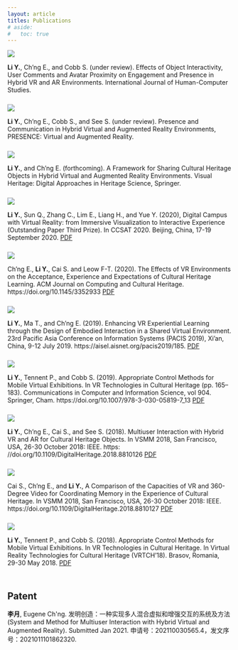 ```yaml
---
layout: article
titles: Publications
# aside:
#   toc: true
---
```


<div class="item" style="padding-bottom:10px">
  <div class="item__image">
    <img class="image image--sm shadow" src="/assets/publications/publication-ijhcs.png"/>
  </div>
  <div class="item__content">
    <div class="item__description">
      <p><b>Li Y.</b>, Ch’ng E., and Cobb S. (under review). Effects of Object Interactivity, User Comments and Avatar Proximity on Engagement and Presence in Hybrid VR and AR Environments. International Journal of Human-Computer Studies.</p>
    </div>
  </div>
</div>

<div class="item" style="padding-bottom:10px">
  <div class="item__image">
    <img class="image image--sm shadow" src="/assets/publications/publication-presence.png"/>
  </div>
  <div class="item__content">
    <div class="item__description">
      <p><b>Li Y.</b>, Ch’ng E., Cobb S., and See S. (under review). Presence and Communication in Hybrid Virtual and Augmented Reality Environments, PRESENCE: Virtual and Augmented Reality.</p>
    </div>
  </div>
</div>

<div class="item" style="padding-bottom:10px">
  <div class="item__image">
    <img class="image image--sm shadow" src="/assets/publications/publication-bookchapter.png"/>
  </div>
  <div class="item__content">
    <div class="item__description">
      <p><b>Li Y.</b>, and Ch’ng E. (forthcoming). A Framework for Sharing Cultural Heritage Objects in Hybrid Virtual and Augmented Reality Environments. Visual Heritage: Digital Approaches in Heritage Science, Springer.</p>
    </div>
  </div>
</div>

<div class="item" style="padding-bottom:10px">
  <div class="item__image">
    <img class="image image--sm shadow" src="/assets/publications/publication-ccsat.png"/>
  </div>
  <div class="item__content">
    <div class="item__description">
      <p><b>Li Y.</b>, Sun Q., Zhang C., Lim E., Liang H., and Yue Y. (2020), Digital Campus with Virtual Reality: from Immersive Visualization to Interactive Experience (Outstanding Paper Third Prize). In CCSAT 2020. Beijing, China, 17-19 September 2020.
      <a class="button button--success button--pill button--xs" href="https://www.researchgate.net/publication/344780928_Digital_Campus_with_Virtual_Reality_from_Immersive_Visualization_to_Interactive_Experience">PDF</a></p>
    </div>
  </div>
</div>

<div class="item" style="padding-bottom:10px">
  <div class="item__image">
    <img class="image image--sm shadow" src="/assets/publications/publication-jocch.png"/>
  </div>
  <div class="item__content">
    <div class="item__description">
      <p>Ch’ng E., <b>Li Y.</b>, Cai S. and Leow F-T. (2020). The Effects of VR Environments on the Acceptance, Experience and Expectations of Cultural Heritage Learning. ACM Journal on Computing and Cultural Heritage. https://doi.org/10.1145/3352933
      <a class="button button--success button--pill button--xs" href="https://www.researchgate.net/publication/335527826_The_Effects_of_VR_Environments_on_the_Acceptance_Experience_and_Expectations_of_Cultural_Heritage_Learning">PDF</a>
      </p>
    </div>
  </div>
</div>

<div class="item" style="padding-bottom:10px">
  <div class="item__image">
    <img class="image image--sm shadow" src="/assets/publications/publication-pacis.png"/>
  </div>
  <div class="item__content">
    <div class="item__description">
      <p><b>Li Y.</b>, Ma T., and Ch’ng E. (2019). Enhancing VR Experiential Learning through the Design of Embodied Interaction in a Shared Virtual Environment. 23rd Pacific Asia Conference on Information Systems (PACIS 2019), Xi’an, China, 9-12 July 2019. https://aisel.aisnet.org/pacis2019/185.
      <a class="button button--success button--pill button--xs" href="https://www.researchgate.net/publication/335527592_Enhancing_VR_Experiential_Learning_through_the_Design_of_Embodied_Interaction_in_a_Shared_Virtual_Environment">PDF</a>
      </p>
    </div>
  </div>
</div>

<div class="item" style="padding-bottom:10px">
  <div class="item__image">
    <img class="image image--sm shadow" src="/assets/publications/publication-appropriate.png"/>
  </div>
  <div class="item__content">
    <div class="item__description">
      <p><b>Li Y.</b>, Tennent P., and Cobb S. (2019). Appropriate Control Methods for Mobile Virtual Exhibitions. In VR Technologies in Cultural Heritage (pp. 165–183). Communications in Computer and Information Science, vol 904. Springer, Cham. https://doi.org/10.1007/978-3-030-05819-7_13
      <a class="button button--success button--pill button--xs" href="https://www.researchgate.net/publication/329603560_Appropriate_Control_Methods_for_Mobile_Virtual_Exhibitions_First_International_Conference_VRTCH_2018_Brasov_Romania_May_29-30_2018_Revised_Selected_Papers">PDF</a>
      </p>
    </div>
  </div>
</div>

<div class="item" style="padding-bottom:10px">
  <div class="item__image">
    <img class="image image--sm shadow" src="/assets/publications/publication-micho.png"/>
  </div>
  <div class="item__content">
    <div class="item__description">
      <p><b>Li Y.</b>, Ch’ng E., Cai S., and See S. (2018). Multiuser Interaction with Hybrid VR and AR for Cultural Heritage Objects. In VSMM 2018, San Francisco, USA, 26-30 October 2018: IEEE. https: //doi.org/10.1109/DigitalHeritage.2018.8810126
      <a class="button button--success button--pill button--xs" href="https://www.researchgate.net/publication/326983773_Multiuser_Interaction_with_Hybrid_VR_and_AR_for_Cultural_Heritage_Objects">PDF</a>
      </p>
    </div>
  </div>
</div>

<div class="item" style="padding-bottom:10px">
  <div class="item__image">
    <img class="image image--sm shadow" src="/assets/publications/publication-360vr.png"/>
  </div>
  <div class="item__content">
    <div class="item__description">
      <p>Cai S., Ch’ng E., and <b>Li Y.</b>, A Comparison of the Capacities of VR and 360-Degree Video for Coordinating Memory in the Experience of Cultural Heritage. In VSMM 2018, San Francisco, USA, 26-30 October 2018: IEEE. https://doi.org/10.1109/DigitalHeritage.2018.8810127
      <a class="button button--success button--pill button--xs" href="https://www.researchgate.net/publication/327592428_A_Comparison_of_the_Capacities_of_VR_and_360-Degree_Video_for_Coordinating_Memory_in_the_Experience_of_Cultural_Heritage">PDF</a>
      </p>
    </div>
  </div>
</div>

<div class="item" style="padding-bottom:10px">
  <div class="item__image">
    <img class="image image--sm shadow" src="/assets/publications/publication-vrtch.png"/>
  </div>
  <div class="item__content">
    <div class="item__description">
      <p><b>Li Y.</b>, Tennent P., and Cobb S. (2018). Appropriate Control Methods for Mobile Virtual Exhibitions. In VR Technologies in Cultural Heritage. In Virtual Reality Technologies for Cultural Heritage (VRTCH’18). Brasov, Romania, 29-30 May 2018.
      <a class="button button--success button--pill button--xs" href="https://www.researchgate.net/publication/329603560_Appropriate_Control_Methods_for_Mobile_Virtual_Exhibitions_First_International_Conference_VRTCH_2018_Brasov_Romania_May_29-30_2018_Revised_Selected_Papers">PDF</a>
      </p>
    </div>
  </div>
</div>


<!--
1. **Li Y.**, Ch’ng E., and Cobb S. (submitted). Effects of Object Interactivity, User Comments and Avatar Proximity on Engagement and Presence in Hybrid VR and AR Environments. International Journal of Human-Computer Studies.
2. **Li Y.**, Ch’ng E., Cobb S., and See S. (submitted). Presence and Communication in Hybrid Virtual and Augmented Reality Environments, PRESENCE: Virtual and Augmented Reality.
3. **Li Y.** and Ch’ng E. (accepted). Connecting Worlds: Hybrid Virtual and Augmented Reality Environment for Sharing Cultural Heritage Objects. Visual Heritage: Digital Approaches in Heritage Science, Springer.
4. **Li Y.**, Sun Q., Zhang C., Lim E., Liang H., and Yue Y. (2020), Digital Campus with Virtual Reality: from Immersive Visualization to Interactive Experience (Outstanding Paper Third Prize). In CCSAT 2020. Beijing, China, 17-19 September 2020.
5. Ch’ng E., **Li Y.**, Cai S. and Leow F-T. (2020). The Effects of VR Environments on the Acceptance, Experience and Expectations of Cultural Heritage Learning. ACM Journal on Computing and Cultural Heritage. https://doi.org/10.1145/3352933
6. **Li Y.**, Ma T., and Ch’ng E. (2019). Enhancing VR Experiential Learning through the Design of Embodied Interaction in a Shared Virtual Environment. 23rd Pacific Asia Conference on Information Systems (PACIS 2019), Xi’an, China, 9-12 July 2019. https://aisel.aisnet.org/pacis2019/185.
7. **Li Y.**, Tennent P., and Cobb S. (2019). Appropriate Control Methods for Mobile Virtual Exhibitions. In VR Technologies in Cultural Heritage (pp. 165–183). Communications in Computer and Information Science, vol 904. Springer, Cham. https://doi.org/10.1007/978-3-030-05819-7_13
8. **Li Y.**, Ch’ng E., Cai S., and See S. (2018). Multiuser Interaction with Hybrid VR and AR for Cultural Heritage Objects. In VSMM 2018, San Francisco, USA, 26-30 October 2018: IEEE. https: //doi.org/10.1109/DigitalHeritage.2018.8810126
9. Cai S., Ch’ng E., and **Li Y.** (2018). A Comparison of the Capacities of VR and 360-Degree Video for Coordinating Memory in the Experience of Cultural Heritage. In VSMM 2018, San Francisco, USA, 26-30 October 2018: IEEE. https://doi.org/10.1109/DigitalHeritage.2018.8810127
10. **Li Y.**, Tennent P., and Cobb S. (2018). Appropriate Control Methods for Mobile Virtual Exhibitions. In VR Technologies in Cultural Heritage. In Virtual Reality Technologies for Cultural Heritage (VRTCH’18). Brasov, Romania, 29-30 May 2018.
-->

## Patent
**李月**, Eugene Ch'ng. 发明创造：一种实现多人混合虚拟和增强交互的系统及方法 (System and Method for Multiuser Interaction with Hybrid Virtual and Augmented Reality). Submitted Jan 2021. 申请号：202110030565.4，发文序号：2021011101862320.